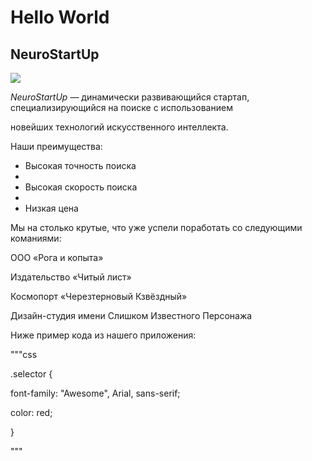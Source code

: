 # Hello World

## NeuroStartUp

![](./logo.png)

*NeuroStartUp* — динамически развивающийся стартап, специализирующийся на поиске с использованием 

 новейших технологий искусственного интеллекта.

Наши преимущества:

* Высокая точность поиска
* 
* Высокая скорость поиска
* 
* Низкая цена

Мы на столько крутые, что уже успели поработать со следующими команиями:

ООО «Рога и копыта»

Издательство «Читый лист»

Космопорт «Черезтерновый Кзвёздный»

Дизайн-студия имени Слишком Известного Персонажа

Ниже пример кода из нашего приложения:

"""css

.selector {

  font-family: "Awesome", Arial, sans-serif;

  color: red;

}

"""
